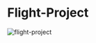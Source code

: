 # Flight-Project
![flight-project](https://user-images.githubusercontent.com/29230128/45956472-37af5200-c030-11e8-8cf7-5093facf725e.png)
